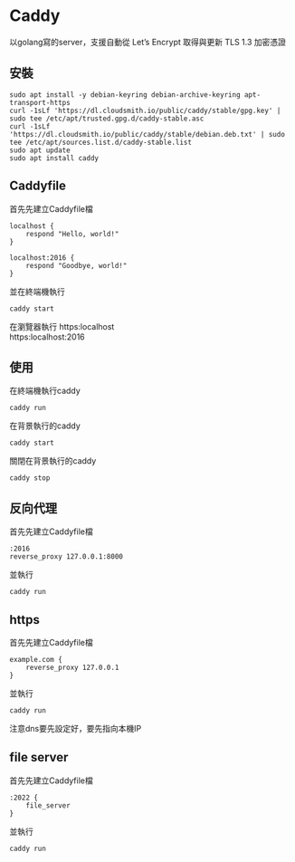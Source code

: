 # Caddy
以golang寫的server，支援自動從 Let’s Encrypt 取得與更新 TLS 1.3 加密憑證

## 安裝
```
sudo apt install -y debian-keyring debian-archive-keyring apt-transport-https
curl -1sLf 'https://dl.cloudsmith.io/public/caddy/stable/gpg.key' | sudo tee /etc/apt/trusted.gpg.d/caddy-stable.asc
curl -1sLf 'https://dl.cloudsmith.io/public/caddy/stable/debian.deb.txt' | sudo tee /etc/apt/sources.list.d/caddy-stable.list
sudo apt update
sudo apt install caddy
```

## Caddyfile
首先先建立Caddyfile檔
```
localhost {
	respond "Hello, world!"
}

localhost:2016 {
	respond "Goodbye, world!"
}
```
並在終端機執行
```
caddy start
```
在瀏覽器執行
https:localhost  
https:localhost:2016  

## 使用
在終端機執行caddy
```
caddy run
```

在背景執行的caddy
```
caddy start
```

關閉在背景執行的caddy
```
caddy stop
```


## 反向代理
首先先建立Caddyfile檔
```
:2016
reverse_proxy 127.0.0.1:8000
```

並執行
```
caddy run
```

## https
首先先建立Caddyfile檔
```
example.com {
    reverse_proxy 127.0.0.1
}
```

並執行
```
caddy run
```

注意dns要先設定好，要先指向本機IP

## file server
首先先建立Caddyfile檔
```
:2022 {
    file_server
}
```
並執行
```
caddy run
```